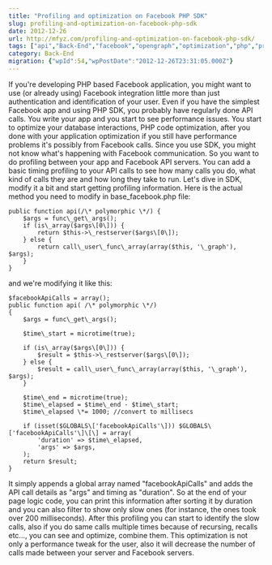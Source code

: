 ```yaml
---
title: "Profiling and optimization on Facebook PHP SDK"
slug: profiling-and-optimization-on-facebook-php-sdk
date: 2012-12-26
url: http://mfyz.com/profiling-and-optimization-on-facebook-php-sdk/
tags: ["api","Back-End","facebook","opengraph","optimization","php","profiling","sdk"]
category: Back-End
migration: {"wpId":54,"wpPostDate":"2012-12-26T23:31:05.000Z"}
---
```


If you're developing PHP based Facebook application, you might want to use (or already using) Facebook integration little more than just authentication and identification of your user. Even if you have the simplest Facebook app and using PHP SDK, you probably have regularly done API calls. You write your app and you start to see performance issues. You start to optimize your database interactions, PHP code optimization, after you done with your application optimization if you still have performance problems it's possibly from Facebook calls. Since you use SDK, you might not know what's happening with Facebook communication. So you want to do profiling between your app and Facebook API servers. You can add a basic timing profiling to your API calls to see how many calls you do, what kind of calls they are and how long they take to run. Let's dive in SDK, modify it a bit and start getting profiling information. Here is the actual method you need to modify in base\_facebook.php file:
```
public function api(/\* polymorphic \*/) {
	$args = func\_get\_args();
	if (is\_array($args\[0\])) {
		return $this->\_restserver($args\[0\]);
	} else {
		return call\_user\_func\_array(array($this, '\_graph'), $args);
	}
}

```
and we're modifying it like this:
```
$facebookApiCalls = array();
public function api( /\* polymorphic \*/)
{
	$args = func\_get\_args();

	$time\_start = microtime(true);

	if (is\_array($args\[0\])) {
		$result = $this->\_restserver($args\[0\]);
	} else {
		$result = call\_user\_func\_array(array($this, '\_graph'), $args);
	}

	$time\_end = microtime(true);
	$time\_elapsed = $time\_end - $time\_start;
	$time\_elapsed \*= 1000; //convert to millisecs

	if (isset($GLOBALS\['facebookApiCalls'\])) $GLOBALS\['facebookApiCalls'\]\[\] = array(
		'duration' => $time\_elapsed,
		'args' => $args,
	);
	return $result;
}
```
It simply appends a global array named "facebookApiCalls" and adds the API call details as "args" and timing as "duration". So at the end of your page logic code, you can print this information after sorting it by duration and you can also filter to show only slow ones (for instance, the ones took over 200 milliseconds). After this profiling you can start to identify the slow calls, also if you do same calls multiple times because of recursing, recalls etc..., you can see and optimize, combine them. This optimization is not only a performance tweak for the user, also it will decrease the number of calls made between your server and Facebook servers.